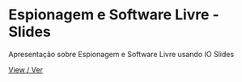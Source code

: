 Espionagem e Software Livre - Slides
====================================

Apresentação sobre Espionagem e Software Livre usando IO Slides

[View / Ver](https://atilacamurca.github.io/espionagem-slides)
